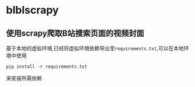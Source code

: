 # blblscrapy
## 使用scrapy爬取B站搜索页面的视频封面
基于本地的虚拟环境,已经将虚拟环境依赖导出至`requirements.txt`,可以在本地环境中使用
```
pip install -r requirements.txt
```
来安装所需依赖
